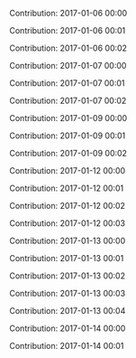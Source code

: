 Contribution: 2017-01-06 00:00

Contribution: 2017-01-06 00:01

Contribution: 2017-01-06 00:02

Contribution: 2017-01-07 00:00

Contribution: 2017-01-07 00:01

Contribution: 2017-01-07 00:02

Contribution: 2017-01-09 00:00

Contribution: 2017-01-09 00:01

Contribution: 2017-01-09 00:02

Contribution: 2017-01-12 00:00

Contribution: 2017-01-12 00:01

Contribution: 2017-01-12 00:02

Contribution: 2017-01-12 00:03

Contribution: 2017-01-13 00:00

Contribution: 2017-01-13 00:01

Contribution: 2017-01-13 00:02

Contribution: 2017-01-13 00:03

Contribution: 2017-01-13 00:04

Contribution: 2017-01-14 00:00

Contribution: 2017-01-14 00:01

